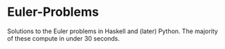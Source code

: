 # Euler-Problems
Solutions to the Euler problems in Haskell and (later) Python. The majority of these compute in under 30 seconds.
